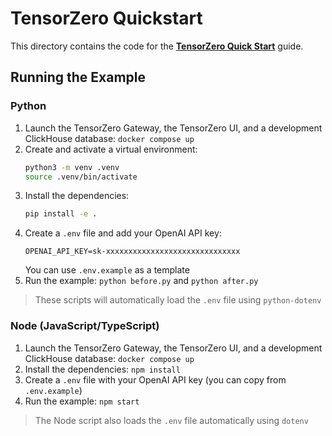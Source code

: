 # TensorZero Quickstart

This directory contains the code for the **[TensorZero Quick Start](https://www.tensorzero.com/docs/quickstart)** guide.

## Running the Example

### Python

1. Launch the TensorZero Gateway, the TensorZero UI, and a development ClickHouse database: `docker compose up`
2. Create and activate a virtual environment:
   ```bash
   python3 -m venv .venv
   source .venv/bin/activate
   ```
3. Install the dependencies:
   ```bash
   pip install -e .
   ```
4. Create a `.env` file and add your OpenAI API key:
   ```env
   OPENAI_API_KEY=sk-xxxxxxxxxxxxxxxxxxxxxxxxxxxxxx
   ```
   You can use `.env.example` as a template
5. Run the example: `python before.py` and `python after.py`

> These scripts will automatically load the `.env` file using `python-dotenv`

### Node (JavaScript/TypeScript)

1. Launch the TensorZero Gateway, the TensorZero UI, and a development ClickHouse database: `docker compose up`
2. Install the dependencies: `npm install`
3. Create a `.env` file with your OpenAI API key (you can copy from `.env.example`)
4. Run the example: `npm start`

> The Node script also loads the `.env` file automatically using `dotenv`
